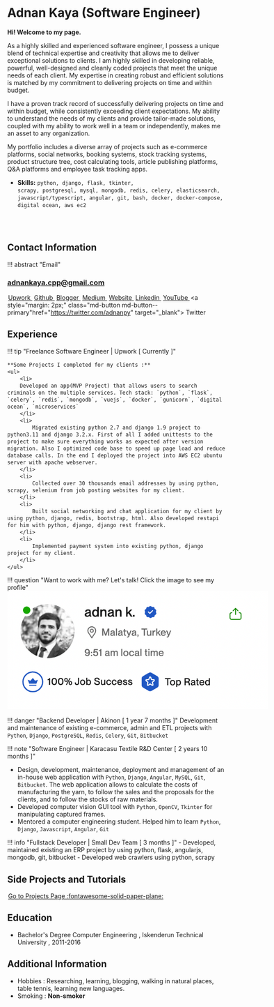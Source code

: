 # Adnan Kaya (Software Engineer) 

**Hi! Welcome to my page.**

As a highly skilled and experienced software engineer, I possess a unique blend of technical expertise and creativity that allows me to deliver exceptional solutions to clients. I am highly skilled in developing reliable, powerful, well-designed and cleanly coded projects that meet the unique needs of each client. My expertise in creating robust and efficient solutions is matched by my commitment to delivering projects on time and within budget.

I have a proven track record of successfully delivering projects on time and within budget, while consistently exceeding client expectations. My ability to understand the needs of my clients and provide tailor-made solutions, coupled with my ability to work well in a team or independently, makes me an asset to any organization.

My portfolio includes a diverse array of projects such as e-commerce platforms, social networks, booking systems, stock tracking systems, product structure tree, cost calculating tools, article publishing platforms, Q&A platforms and employee task tracking apps.

- **Skills:** <code>python, django, flask, tkinter, scrapy, postgresql, mysql, mongodb, redis, celery, elasticsearch, javascript/typescript, angular, git, bash, docker, docker-compose, digital ocean, aws ec2
</code>



## Contact Information

!!! abstract "Email"
    <h3 style="font-weight: bold;">adnankaya.cpp@gmail.com</h3>
    <a style="margin: 2px;" class="md-button md-button" href="https://www.upwork.com/freelancers/~01250366c1d60c34c3" target="_blank"> Upwork </a>
    <a style="margin: 2px;" class="md-button md-button--primary" href="https://github.com/adnankaya" target="_blank"> Github </a>
    <a style="margin: 2px;" class="md-button" href="https://adnankayace.blogspot.com" target="_blank"> Blogger </a>
    <a style="margin: 2px;" class="md-button md-button--primary" href="https://medium.com/@adnan-kaya" target="_blank"> Medium </a>
    <a style="margin: 2px;" class="md-button" href="https://kayace.com/" target="_blank"> Website </a>
    <a style="margin: 2px;" class="md-button md-button--primary" href="https://www.linkedin.com/in/adnan-kayace/" target="_blank"> Linkedin </a>
    <a style="margin: 2px;" class="md-button" href="https://youtube.com/c/adnankaya" target="_blank"> YouTube </a>
    <a style="margin: 2px;"  class="md-button md-button--primary"href="https://twitter.com/adnanpy" target="_blank"> Twitter </a>




## Experience

!!! tip "Freelance Software Engineer | Upwork [ Currently ]"

    **Some Projects I completed for my clients :**
    <ul>
        <li>
        Developed an app(MVP Project) that allows users to search criminals on the multiple services. Tech stack: `python`, `flask`, `celery`, `redis`, `mongodb`, `vuejs`, `docker`, `gunicorn`, `digital ocean`, `microservices`
        </li>
        <li>
            Migrated existing python 2.7 and django 1.9 project to python3.11 and django 3.2.x. First of all I added unittests to the project to make sure everything works as expected after version migration. Also I optimized code base to speed up page load and reduce database calls. In the end I deployed the project into AWS EC2 ubuntu server with apache webserver.
        </li>
        <li>
            Collected over 30 thousands email addresses by using python, scrapy, selenium from job posting websites for my client.
        </li>
        <li>
            Built social networking and chat application for my client by using python, django, redis, bootstrap, html. Also developed restapi for him with python, django, django rest framework.
        </li>
        <li>
            Implemented payment system into existing python, django project for my client.
        </li>
    </ul>


!!! question "Want to work with me? Let's talk! Click the image to see my profile"
    <a href="https://www.upwork.com/freelancers/~01250366c1d60c34c3" target="_blank">
    <img src="assets/images/pp-upwork.png" style="max-width:600px;max-height: 400px;"/>
    </a>


!!! danger "Backend Developer | Akinon [ 1 year 7 months ]"
    Development and maintenance of existing e-commerce, admin and ETL projects with `Python`, `Django`, `PostgreSQL`, `Redis`, `Celery`, `Git`, `Bitbucket`

!!! note "Software Engineer | Karacasu Textile R&D Center [ 2 years 10 months ]"
    <ul>
    <li>
        Design, development, maintenance, deployment and management of an in-house web application with `Python`, `Django`, `Angular`, `MySQL`, `Git`, `Bitbucket`. The web application allows to calculate the costs of manufacturing the yarn, to follow the sales and the proposals for the clients, and to follow the stocks of raw materials.
    </li>
    <li>
        Developed computer vision GUI tool with `Python`, `OpenCV`, `Tkinter` for manipulating  captured frames.
    </li>
    <li>
        Mentored a computer engineering student. Helped him to learn `Python`, `Django`, `Javascript`, `Angular`, `Git`
    </li>
    </ul>


!!! info "Fullstack Developer | Small Dev Team [ 3 months ]"
    - Developed, maintained existing an ERP project by using python, flask, angularjs, mongodb, git, bitbucket
    - Developed web crawlers using python, scrapy

## Side Projects and Tutorials
<a style="margin: 2px;" class="md-button md-button--primary" href="/projects/">
Go to Projects Page 
:fontawesome-solid-paper-plane:
</a>



## Education
- Bachelor's Degree Computer Engineering , Iskenderun Technical University , 2011-2016



## Additional Information
- Hobbies : Researching, learning, blogging, walking in natural places, table tennis, learning new languages.
- Smoking : **Non-smoker**




